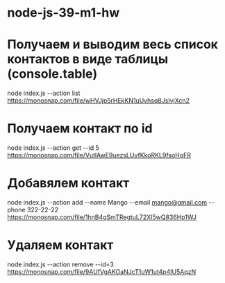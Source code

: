 # node-js-39-m1-hw


# Получаем и выводим весь список контактов в виде таблицы (console.table)
node index.js --action list   
https://monosnap.com/file/wHVJjp5rHEkKN1uUvhsq8JsIvjXcn2

# Получаем контакт по id
node index.js --action get --id 5  
https://monosnap.com/file/VutlAwE9uezsLUvfKkoRKL9fsoHqFR

# Добавялем контакт
node index.js --action add --name Mango --email mango@gmail.com --phone 322-22-22  
https://monosnap.com/file/1hnB4qSmTRegtuL72XI5wQ836Hp1WJ

# Удаляем контакт
node index.js --action remove --id=3  
https://monosnap.com/file/9AUfVgAKOaNJcT1uW1ut4p4IU5AqzN
